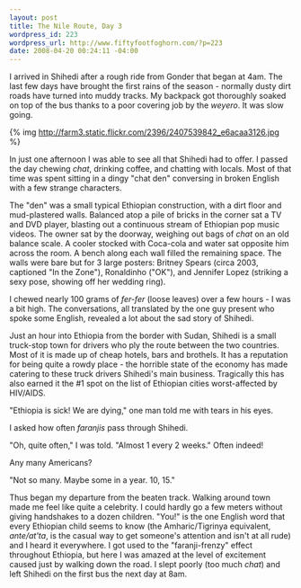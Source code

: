 ```yaml
--- 
layout: post
title: The Nile Route, Day 3
wordpress_id: 223
wordpress_url: http://www.fiftyfootfoghorn.com/?p=223
date: 2008-04-20 00:24:11 -04:00
---
```

I arrived in Shihedi after a rough ride from Gonder that began at 4am. The last few days have brought the first rains of the season - normally dusty dirt roads have turned into muddy tracks. My backpack got thoroughly soaked on top of the bus thanks to a poor covering job by the <i>weyero</i>. It was slow going.

{% img http://farm3.static.flickr.com/2396/2407539842_e6acaa3126.jpg %} 

In just one afternoon I was able to see all that Shihedi had to offer. I passed the day chewing <em>chat</em>, drinking coffee, and chatting with locals. Most of that time was spent sitting in a dingy "chat den" conversing in broken English with a few strange characters.

The "den" was a small typical Ethiopian construction, with a dirt floor and mud-plastered walls. Balanced atop a pile of bricks in the corner sat a TV and DVD player, blasting out a continuous stream of Ethiopian pop music videos. The owner sat by the doorway, weighing out bags of <i>chat</i> on an old balance scale. A cooler stocked with Coca-cola and water sat opposite him across the room. A bench along each wall filled the remaining space. The walls were bare but for 3 large posters: Britney Spears (circa 2003, captioned "In the Zone"), Ronaldinho ("OK"), and Jennifer Lopez (striking a sexy pose, showing off her wedding ring).

I chewed nearly 100 grams of <i>fer-fer</i> (loose leaves) over a few hours - I was a bit high. The conversations, all translated by the one guy present who spoke some English, revealed a lot about the sad story of Shihedi.

Just an hour into Ethiopia from the border with Sudan, Shihedi is a small truck-stop town for drivers who ply the route between the two countries. Most of it is made up of cheap hotels, bars and brothels. It has a reputation for being quite a rowdy place - the horrible state of the economy has made catering to these truck drivers Shihedi's main business. Tragically this has also earned it the #1 spot on the list of Ethiopian cities worst-affected by HIV/AIDS.

"Ethiopia is sick! We are dying," one man told me with tears in his eyes.

I asked how often <i>faranjis</i> pass through Shihedi.

"Oh, quite often," I was told. "Almost 1 every 2 weeks." Often indeed!

Any many Americans?

"Not so many. Maybe some in a year. 10, 15."

Thus began my departure from the beaten track. Walking around town made me feel like quite a celebrity. I could hardly go a few meters without giving handshakes to a dozen children. "You!" is the one English word that every Ethiopian child seems to know (the Amharic/Tigrinya equivalent, <i>ante/at'ta</i>, is the casual way to get someone's attention and isn't at all rude) and I heard it everywhere. I got used to the "faranji-frenzy" effect throughout Ethiopia, but here I was amazed at the level of excitement caused just by walking down the road. I slept poorly (too much <i>chat</i>) and left Shihedi on the first bus the next day at 8am.
